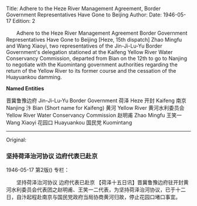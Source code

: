 Title: Adhere to the Heze River Management Agreement, Border Government Representatives Have Gone to Beijing
Author:
Date: 1946-05-17
Edition: 2

　　Adhere to the Heze River Management Agreement
    Border Government Representatives Have Gone to Beijing
    [Heze, 15th dispatch] Zhao Mingfu and Wang Xiaoyi, two representatives of the Jin-Ji-Lu-Yu Border Government's delegation stationed at the Kaifeng Yellow River Water Conservancy Commission, departed from Bian on the 12th to go to Nanjing to negotiate with the Kuomintang government authorities regarding the return of the Yellow River to its former course and the cessation of the Huayuankou damming.

 

**Named Entities**

晋冀鲁豫边府  Jin-Ji-Lu-Yu Border Government
荷泽 Heze
开封 Kaifeng
南京 Nanjing
汴 Bian (Short name for Kaifeng)
黄河 Yellow River
黄河水利委员会 Yellow River Water Conservancy Commission
赵明甫 Zhao Mingfu
王笑一 Wang Xiaoyi
花园口 Huayuankou
国民党 Kuomintang



<hr /> 

Original: 


### 坚持荷泽治河协议  边府代表已赴京

1946-05-17
第2版()
专栏：

　　坚持荷泽治河协议
    边府代表已赴京
    【荷泽十五日讯】晋冀鲁豫边府驻开封黄河水利委员会代表团之赵明甫、王笑一二代表，为坚持荷泽治河协议，已于十二日，自汴起程赴南京与国民党政府当局协商黄河归故，停止花园口堵口事宜。
